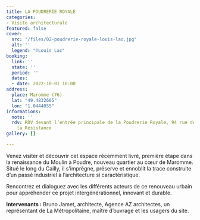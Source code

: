```yaml
---
title: LA POUDRERIE ROYALE
categories:
- Visite architecturale
featured: false
cover:
  src: "/files/02-poudrerie-royale-louis-lac.jpg"
  alt: ''
  legend: "©Louis Lac"
booking:
  link: ''
  state: ''
  period: ''
  dates:
  - date: 2022-10-01 10:00
address:
  place: Maromme (76)
  lat: "49.4832605"
  lon: "1.0444055"
informations:
  note: ''
  rdv: RDV devant l’entrée principale de la Poudrerie Royale, 94 rue des Martyrs de
    la Résistance
gallery: []

---
```

Venez visiter et découvrir cet espace récemment livré, première étape dans la renaissance du Moulin à Poudre, nouveau quartier au cœur de Maromme. Situé le long du Cailly, il s’imprègne, préserve et ennoblit la trace construite d’un passé industriel à l’architecture si caractéristique.

Rencontrez et dialoguez avec les différents acteurs de ce renouveau urbain pour appréhender ce projet intergénérationnel, innovant et durable.

**Intervenants :** Bruno Jamet, architecte, Agence AZ architectes, un représentant de La Métropolitaine, maître d’ouvrage et les usagers du site.